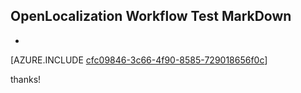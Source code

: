 ## OpenLocalization Workflow Test MarkDown
* 

[AZURE.INCLUDE [cfc09846-3c66-4f90-8585-729018656f0c](calleeMd1.md)]

 
thanks!